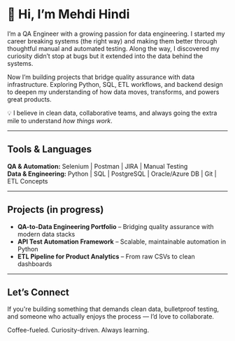 # 👋 Hi, I’m Mehdi Hindi

I’m a QA Engineer with a growing passion for data engineering. I started my career breaking systems (the right way) and making them better through thoughtful manual and automated testing. Along the way, I discovered my curiosity didn’t stop at bugs but it extended into the data behind the systems.

Now I’m building projects that bridge quality assurance with data infrastructure. Exploring Python, SQL, ETL workflows, and backend design to deepen my understanding of how data moves, transforms, and powers great products.

💡 I believe in clean data, collaborative teams, and always going the extra mile to understand *how things work*.

---

## Tools & Languages  
**QA & Automation:** Selenium | Postman | JIRA | Manual Testing  
**Data & Engineering:** Python | SQL | PostgreSQL | Oracle/Azure DB | Git | ETL Concepts  

---

## Projects (in progress)  
-  **QA-to-Data Engineering Portfolio** – Bridging quality assurance with modern data stacks  
-  **API Test Automation Framework** – Scalable, maintainable automation in Python  
-  **ETL Pipeline for Product Analytics** – From raw CSVs to clean dashboards  

---

## Let’s Connect  
If you're building something that demands clean data, bulletproof testing, and someone who actually enjoys the process — I’d love to collaborate.  

Coffee-fueled. Curiosity-driven. Always learning.

